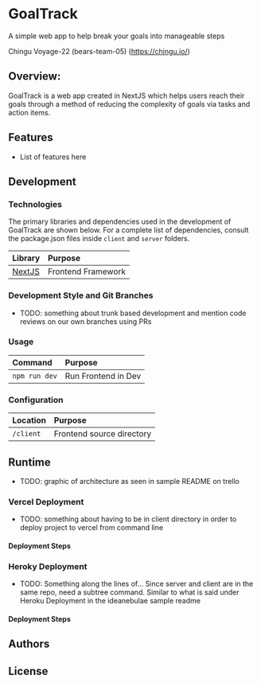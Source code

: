 # GoalTrack

A simple web app to help break your goals into manageable steps

Chingu Voyage-22 (bears-team-05) (https://chingu.io/)

## Overview:

GoalTrack is a web app created in NextJS which helps users reach their goals through a method of reducing the complexity of goals via tasks and action items.

## Features

- List of features here

## Development

### Technologies

The primary libraries and dependencies used in the development of GoalTrack are shown below. For a complete list of dependencies, consult the package.json files inside `client` and `server` folders.

| Library                            | Purpose                 |
|:-----------------------------------|:------------------------|
| [NextJS](https://nextjs.org)       | Frontend Framework      |

### Development Style and Git Branches

- TODO: something about trunk based development and mention code reviews on our own branches using PRs

### Usage

| Command                            | Purpose                 |
|:-----------------------------------|:------------------------|
| `npm run dev`                      | Run Frontend in Dev   |


### Configuration

| Location                           | Purpose                     |
|:-----------------------------------|:----------------------------|
| `/client`                          | Frontend source directory   |


## Runtime

- TODO: graphic of architecture as seen in sample README on trello

### Vercel Deployment

- TODO: something about having to be in client directory in order to deploy project to vercel from command line

#### Deployment Steps

### Heroky Deployment

- TODO: Something along the lines of... Since server and client are in the same repo, need a subtree command. Similar to what is said under Heroku Deployment in the ideanebulae sample readme

#### Deployment Steps

## Authors

## License